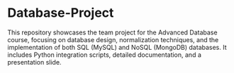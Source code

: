# Database-Project
This repository showcases the team project for the Advanced Database course, focusing on database design, normalization techniques, and the implementation of both SQL (MySQL) and NoSQL (MongoDB) databases. It includes Python integration scripts, detailed documentation, and a presentation slide.
